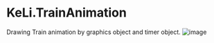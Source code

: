 # KeLi.TrainAnimation
Drawing Train animation by graphics object and timer object.
![image](https://user-images.githubusercontent.com/23723575/126529123-16895aa8-0efd-49ae-ad10-a4560eaaf51f.png)
